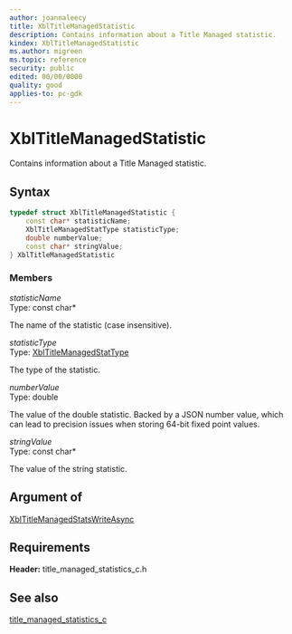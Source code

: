 ```yaml
---
author: joannaleecy
title: XblTitleManagedStatistic
description: Contains information about a Title Managed statistic.
kindex: XblTitleManagedStatistic
ms.author: migreen
ms.topic: reference
security: public
edited: 00/00/0000
quality: good
applies-to: pc-gdk
---
```


# XblTitleManagedStatistic  

Contains information about a Title Managed statistic.  

## Syntax  
  
```cpp
typedef struct XblTitleManagedStatistic {  
    const char* statisticName;  
    XblTitleManagedStatType statisticType;  
    double numberValue;  
    const char* stringValue;  
} XblTitleManagedStatistic  
```
  
### Members  
  
*statisticName*  
Type: const char*  
  
The name of the statistic (case insensitive).
  
*statisticType*  
Type: [XblTitleManagedStatType](../enums/xbltitlemanagedstattype.md)  
  
The type of the statistic.
  
*numberValue*  
Type: double  
  
The value of the double statistic. Backed by a JSON number value, which can lead to precision issues when storing 64-bit fixed point values.
  
*stringValue*  
Type: const char*  
  
The value of the string statistic.
  
## Argument of
  
[XblTitleManagedStatsWriteAsync](../functions/xbltitlemanagedstatswriteasync.md)
  
## Requirements  
  
**Header:** title_managed_statistics_c.h
  
## See also  
[title_managed_statistics_c](../title_managed_statistics_c_members.md)  
  
  